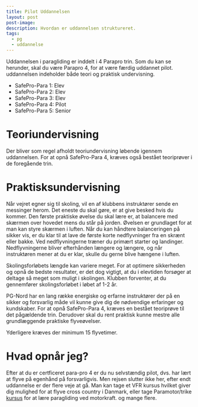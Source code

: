 ```yaml
---
title: Pilot Uddannelsen
layout: post
post-image:
description: Hvordan er uddannelsen struktureret.
tags:
  - pg
  - uddannelse
---
```


Uddannelsen i paragliding er inddelt i 4 Parapro trin. Som du kan se herunder, skal du være Parapro 4, for at være færdig uddannet pilot. uddannelsen indeholder både teori og praktisk undervisning.

- SafePro-Para 1: Elev
- SafePro-Para 2: Elev
- SafePro-Para 3: Elev
- SafePro-Para 4: Pilot
- SafePro-Para 5: Senior

# Teoriundervisning

Der bliver som regel afholdt teoriundervisning løbende igennem uddannelsen. For at opnå SafePro-Para 4, kræves også bestået teoriprøver i de foregående trin.

# Praktisksundervisning

Når vejret egner sig til skoling, vil en af klubbens instruktører sende en messinger herom. Det eneste du skal gøre, er at give besked hvis du kommer.
Den første praktiske øvelse du skal lære er, at balancere med skærmen over hovedet mens du står på jorden. Øvelsen er grundlaget for at man kan styre skærmen i luften. Når du kan håndtere balanceringen på sikker vis, er du klar til at lave de første korte nedflyvninger fra en skrænt eller bakke. Ved nedflyvningerne træner du primært starter og landinger. Nedflyvningerne bliver efterhånden længere og længere, og når instruktøren mener at du er klar, skulle du gerne blive hængene i luften. 

Skolingsforløbets længde kan variere meget. For at optimere sikkerheden og opnå de bedste resultater, er det dog vigtigt, at du i elevtiden forsøger at deltage så meget som muligt i skolingen. Klubben forventer, at du gennemfører skolingsforløbet i løbet af 1-2 år. 

PG-Nord har en lang række energiske og erfarne instruktører der på en sikker og forsvarlig måde vil kunne give dig de nødvendige erfaringer og kundskaber. For at opnå SafePro-Para 4, kræves en bestået teoriprøve til det pågældende trin. Derudover skal du rent praktisk kunne mestre alle grundlæggende praktiske flyveøvelser. 

Yderligere kræves der minimum 15 flyvetimer.

# Hvad opnår jeg?
Efter at du er certficeret para-pro 4 er du nu selvstændig pilot, dvs. har lært at flyve på egenhånd på forsvarligvis. Men rejsen slutter ikke her, efter endt uddannelse er der flere veje at gå. Man kan tage et VFR kursus hvilket giver dig mulighed for at flyve cross country i Danmark, eller tage Paramotor/trike [kursus](./PPG-Paramotor-og-Trike) for at lære paragliding ved motorkraft. og mange flere. 